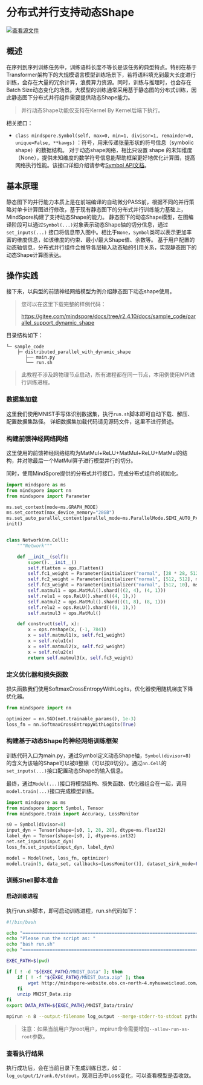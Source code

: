 # 分布式并行支持动态Shape

[![查看源文件](https://mindspore-website.obs.cn-north-4.myhuaweicloud.com/website-images/r2.4.10/resource/_static/logo_source.svg)](https://gitee.com/mindspore/docs/blob/r2.4.10/docs/mindspore/source_zh_cn/model_train/parallel/support_dynamic_shape_in_parallel.md)

## 概述

在序列到序列训练任务中，训练语料长度不等长是该任务的典型特点。特别在基于Transformer架构下的大规模语言模型训练场景下，若将语料填充到最大长度进行训练，会存在大量的冗余计算，浪费算力资源。同时，训练与推理时，也会存在Batch Size动态变化的场景。大模型的训练通常采用基于静态图的分布式训练，因此静态图下分布式并行组件需要提供动态Shape能力。

> 并行动态Shape功能仅支持在Kernel By Kernel后端下执行。

相关接口：

- `class mindspore.Symbol(self, max=0, min=1, divisor=1, remainder=0, unique=False, **kawgs)`
   ：符号，用来传递张量形状的符号信息（symbolic shape）的数据结构。 对于动态shape网络，相比只设置 shape
   的未知维度（None），提供未知维度的数学符号信息能帮助框架更好地优化计算图，提高网络执行性能。该接口详细介绍请参考[Symbol API文档](https://www.mindspore.cn/docs/zh-CN/r2.4.10/api_python/mindspore/mindspore.Symbol.html)。

## 基本原理

静态图下的并行能力本质上是在前端编译的自动微分PASS前，根据不同的并行策略对单卡计算图进行修改，基于现有静态图下的分布式并行训练能力基础上，MindSpore构建了支持动态Shape的能力。
静态图下的动态Shape模型，在图编译阶段可以通过`Symbol(...)`对象表示动态Shape轴的切分信息，通过`set_inputs(...)`
接口将信息带入图中。相比于`None`，`Symbol`类可以表示更加丰富的维度信息，如该维度的约束、最小/最大Shape值、余数等。
基于用户配置的动态轴信息，分布式并行组件会推导各层输入动态轴的引用关系，实现静态图下的动态Shape计算图表达。

## 操作实践

接下来，以典型的前馈神经网络模型为例介绍静态图下动态shape使用。

> 您可以在这里下载完整的样例代码：
>
> <https://gitee.com/mindspore/docs/tree/r2.4.10/docs/sample_code/parallel_support_dynamic_shape>

目录结构如下：

```text
└─ sample_code
    ├─ distributed_parallel_with_dynamic_shape
       ├── main.py
       └── run.sh
```

> 此教程不涉及跨物理节点启动，所有进程都在同一节点，本用例使用MPI进行训练进程。

### 数据集加载

这里我们使用MNIST手写体识别数据集，执行`run.sh`脚本即可自动下载、解压、配置数据集路径。 详细数据集加载代码请见源码文件，这里不进行赘述。

### 构建前馈神经网络网络

这里使用的前馈神经网络结构为MatMul+ReLU+MatMul+ReLU+MatMul的结构，并对除最后一个MatMul算子进行模型并行的切分。

同时，使用MindSpore提供的分布式并行接口，完成分布式组件的初始化。

```python
import mindspore as ms
from mindspore import nn
from mindspore import Parameter

ms.set_context(mode=ms.GRAPH_MODE)
ms.set_context(max_device_memory="28GB")
ms.set_auto_parallel_context(parallel_mode=ms.ParallelMode.SEMI_AUTO_PARALLEL)
init()


class Network(nn.Cell):
    """Network"""

    def __init__(self):
        super().__init__()
        self.flatten = ops.Flatten()
        self.fc1_weight = Parameter(initializer("normal", [28 * 28, 512], ms.float32))
        self.fc2_weight = Parameter(initializer("normal", [512, 512], ms.float32))
        self.fc3_weight = Parameter(initializer("normal", [512, 10], ms.float32))
        self.matmul1 = ops.MatMul().shard(((2, 4), (4, 1)))
        self.relu1 = ops.ReLU().shard(((4, 1),))
        self.matmul2 = ops.MatMul().shard(((1, 8), (8, 1)))
        self.relu2 = ops.ReLU().shard(((8, 1),))
        self.matmul3 = ops.MatMul()

    def construct(self, x):
        x = ops.reshape(x, (-1, 784))
        x = self.matmul1(x, self.fc1_weight)
        x = self.relu1(x)
        x = self.matmul2(x, self.fc2_weight)
        x = self.relu2(x)
        return self.matmul3(x, self.fc3_weight)
```

### 定义优化器和损失函数

损失函数我们使用SoftmaxCrossEntropyWithLogits，优化器使用随机梯度下降优化器。

```python
from mindspore import nn

optimizer = nn.SGD(net.trainable_params(), 1e-3)
loss_fn = nn.SoftmaxCrossEntropyWithLogits(True)
```

### 构建基于动态Shape的神经网络训练框架

训练代码入口为main.py，通过Symbol定义动态Shape轴，`Symbol(divisor=8)`
的含义为该轴的Shape可以被8整除（可以按8切分）。通过`nn.Cell`的`set_inputs(...)`接口配置动态Shape的输入信息。

最终，通过`Model(...)`接口将模型结构、损失函数、优化器组合在一起，调用`model.train(...)`接口完成模型训练。

```python
import mindspore as ms
from mindspore import Symbol, Tensor
from mindspore.train import Accuracy, LossMonitor

s0 = Symbol(divisor=8)
input_dyn = Tensor(shape=[s0, 1, 28, 28], dtype=ms.float32)
label_dyn = Tensor(shape=[s0, ], dtype=ms.int32)
net.set_inputs(input_dyn)
loss_fn.set_inputs(input_dyn, label_dyn)

model = Model(net, loss_fn, optimizer)
model.train(5, data_set, callbacks=[LossMonitor()], dataset_sink_mode=False)
```

### 训练Shell脚本准备

#### 启动训练进程

执行run.sh脚本，即可启动训练进程，run.sh代码如下：

```bash
#!/bin/bash

echo "=============================================================================================================="
echo "Please run the script as: "
echo "bash run.sh"
echo "=============================================================================================================="

EXEC_PATH=$(pwd)

if [ ! -d "${EXEC_PATH}/MNIST_Data" ]; then
    if [ ! -f "${EXEC_PATH}/MNIST_Data.zip" ]; then
        wget http://mindspore-website.obs.cn-north-4.myhuaweicloud.com/notebook/datasets/MNIST_Data.zip
    fi
    unzip MNIST_Data.zip
fi
export DATA_PATH=${EXEC_PATH}/MNIST_Data/train/

mpirun -n 8 --output-filename log_output --merge-stderr-to-stdout python main.py
```

> 注意：如果当前用户为root用户，mpirun命令需要增加`--allow-run-as-root`参数。

### 查看执行结果

执行成功后，会在当前目录下生成训练日志，如：`log_output/1/rank.0/stdout`，观测日志中Loss变化，可以查看模型是否收敛。
